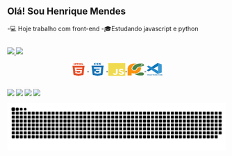 ## Olá! Sou Henrique Mendes
-💻 Hoje trabalho com front-end
-🎓Estudando javascript e python

##

<div>
  <a href="https://github.com/Henrique94Mendes">
  <img height="150em" src="https://github-readme-stats.vercel.app/api?username=henrique94mendes&show_icons=false&theme=ocean_dark&include_all_commits=true&count_private=true"/>
  <img height="150em" src="https://github-readme-stats.vercel.app/api/top-langs/?username=henrique94mendes&layout=compact&langs_count=7&theme=ocean_dark"/>
</div>
<div style="display: iline_block"  align="center"><br>
  <img align="center" alt="Henrique-HTML" height="30" width="40" src="https://github.com/devicons/devicon/blob/master/icons/html5/html5-plain-wordmark.svg">
  <img align="center" alt="Henrique-CSS" height="30" width="40" src="https://github.com/devicons/devicon/blob/master/icons/css3/css3-plain-wordmark.svg">
  <img align="center" alt="Henrique-Js" height="30" width="40" src="https://github.com/devicons/devicon/blob/master/icons/javascript/javascript-plain.svg">
  <img align="center" alt="Henrique-Pycharm" height="30" width="40" src="https://github.com/devicons/devicon/blob/master/icons/pycharm/pycharm-original.svg">
  <img align="center" alt="Henrique-VSCode" height="30" width="40" src="https://github.com/devicons/devicon/blob/master/icons/vscode/vscode-original-wordmark.svg">
</div>
  
  ##
 
<div>
  <a href="https://www.youtube.com/channel/UCPrWilGCTarJw30MShELCig" target="_blank"><img src="https://img.shields.io/badge/YouTube-FF0000? style=for-the-badge&logo=youtube&logoColor=white" target="_blank"></a>
  <a href="https://www.instagram.com/euqirneh_mendes" target="_blank"><img src="https://img.shields.io/badge/-Instagram-%23E4405F?style=for-the- badge&logo=instagram&logoColor=white" target="_blank"></a>
<a href="https://discord.gg/Vq2D4RjA" target="_blank"><img src="https://img.shields.io/badge/Discord-7289DA?style=for-the-badge&logo= discord&logoColor=white" target="_blank"></a>
  <a href = "mailto:henricaba470@gmail.com"><img src="https://img.shields.io/badge/-Gmail-%23333?style=for-the-badge&logo=gmail&logoColor=white" destino ="_blank"></a>
  
  ![](https://github.com/Platane/snk/raw/output/github-contribution-grid-snake.svg)
  </div>
